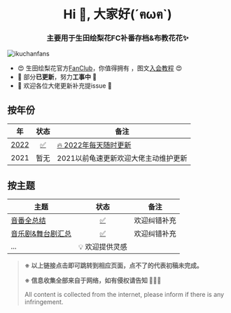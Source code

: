 <h1 align="center">Hi 👋, 大家好(´ฅωฅ`)</h1>
<h3 align="center">主要用于生田绘梨花FC补番存档&布教花花✨</h3>
<p align="left"> <img src="https://komarev.com/ghpvc/?username=ikuchanfans&label=Profile%20views&color=0e75b6&style=flat" alt="ikuchanfans" /> </p>


- 😍 生田绘梨花官方[FanClub](https://erikaikuta.jp)，你值得拥有 ，图文[入会教程](https://raw.githubusercontent.com/ikuchanfans/ikuchanfans/main/生田绘梨花FC入会图文流程.jpg) 😍
- 🚧 部分**已更新**，努力**工事中** 🚧 
- 🥺 欢迎各位大佬更新补充提issue 🥺


## 按年份


| 年                                                           |                             状态                             | 备注                                                         |
| ------------------------------------------------------------ | :----------------------------------------------------------: | ------------------------------------------------------------ |
| [2022](https://github.com/ikuchanfans/wiki/blob/main/year/2022.md) | [✅](https://github.com/ikuchanfans/wiki/blob/main/year/2022.md) | [🔥 2022年每天随时更新](https://github.com/ikuchanfans/wiki/blob/main/year/2022.md) |
| 2021                                                         |                             暂无                             | 2021以前龟速更新欢迎大佬主动维护更新                         |



## 按主题


| 主题                                                         |                             状态                             | 备注         |
| ------------------------------------------------------------ | :----------------------------------------------------------: | ------------ |
| [音番全总结](https://github.com/ikuchanfans/wiki/blob/main/theme/音番总结.md) | [✅](https://github.com/ikuchanfans/wiki/blob/main/theme/音番总结.md) | 欢迎纠错补充 |
| [音乐剧&舞台剧汇总](https://github.com/ikuchanfans/wiki/blob/main/theme/音乐剧%26舞台剧汇总.md) | [✅](https://github.com/ikuchanfans/wiki/blob/main/theme/音乐剧%26舞台剧汇总.md) | 欢迎纠错补充 |
| ...                                                          |                        💡 欢迎提供灵感                        |              |


> **※ 以上链接点击即可跳转到相应页面，点不了的代表初稿未完成。**
>
> **※ 信息收集全部来自于网络，如有侵权请告知 🙇🏻‍♀️**
>
> All content is collected from the internet, please inform if there is any infringement.
